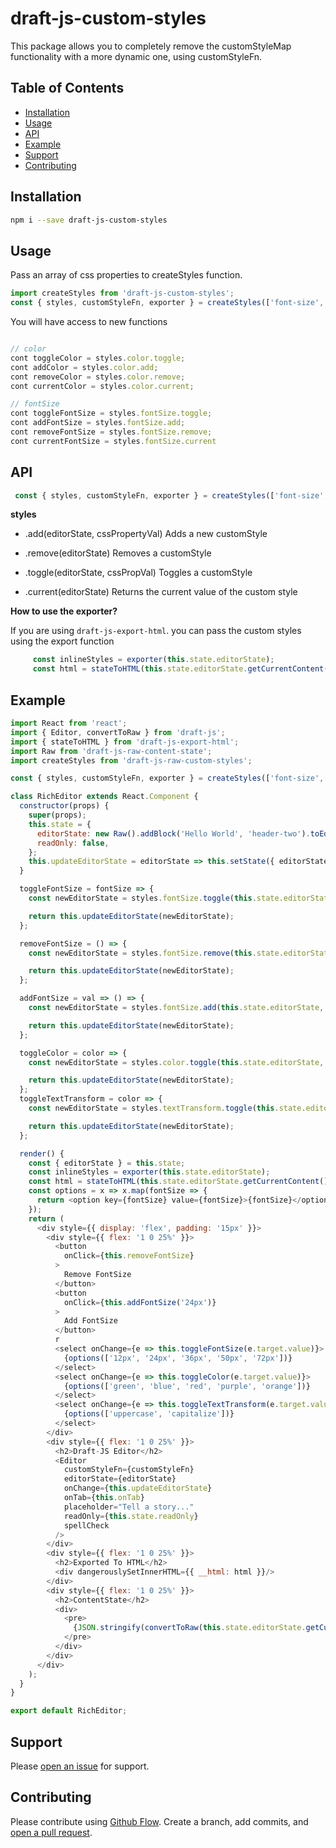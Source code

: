 # draft-js-custom-styles

This package allows you to completely remove the customStyleMap functionality with a more dynamic one, using customStyleFn.
 
## Table of Contents

- [Installation](#installation)
- [Usage](#usage)
- [API](#api)
- [Example](#example)
- [Support](#support)
- [Contributing](#contributing)

## Installation

```sh
npm i --save draft-js-custom-styles
```

## Usage

 Pass an array of css properties to createStyles function. 
 
 ```javascript
 import createStyles from 'draft-js-custom-styles';
 const { styles, customStyleFn, exporter } = createStyles(['font-size', 'color']);
 ```
 You will have access to new functions
 
 ```javascript
 
 // color
 cont toggleColor = styles.color.toggle;
 cont addColor = styles.color.add;
 cont removeColor = styles.color.remove;
 cont currentColor = styles.color.current;

 // fontSize
 cont toggleFontSize = styles.fontSize.toggle;
 cont addFontSize = styles.fontSize.add;
 cont removeFontSize = styles.fontSize.remove;
 cont currentFontSize = styles.fontSize.current
```

## API

```javascript
 const { styles, customStyleFn, exporter } = createStyles(['font-size', 'color', 'text-transform']);
```
**styles**

 - .add(editorState, cssPropertyVal)
 Adds a new customStyle
 
 - .remove(editorState)
 Removes a customStyle
 
 - .toggle(editorState, cssPropVal)
 Toggles a customStyle

 - .current(editorState)
 Returns the current value of the custom style

 **How to use the exporter?**
 
 If you are using `draft-js-export-html`. you can pass the custom styles using the export function 

```javascript
     const inlineStyles = exporter(this.state.editorState);
     const html = stateToHTML(this.state.editorState.getCurrentContent(), { inlineStyles });
 ```
 
## Example
 
 ```javascript
 import React from 'react';
 import { Editor, convertToRaw } from 'draft-js';
 import { stateToHTML } from 'draft-js-export-html';
 import Raw from 'draft-js-raw-content-state';
 import createStyles from 'draft-js-raw-custom-styles';
 
 const { styles, customStyleFn, exporter } = createStyles(['font-size', 'color', 'text-transform']);
 
 class RichEditor extends React.Component {
   constructor(props) {
     super(props);
     this.state = {
       editorState: new Raw().addBlock('Hello World', 'header-two').toEditorState(),
       readOnly: false,
     };
     this.updateEditorState = editorState => this.setState({ editorState });
   }
 
   toggleFontSize = fontSize => {
     const newEditorState = styles.fontSize.toggle(this.state.editorState, fontSize);
 
     return this.updateEditorState(newEditorState);
   };
 
   removeFontSize = () => {
     const newEditorState = styles.fontSize.remove(this.state.editorState);
 
     return this.updateEditorState(newEditorState);
   };
 
   addFontSize = val => () => {
     const newEditorState = styles.fontSize.add(this.state.editorState, val);
 
     return this.updateEditorState(newEditorState);
   };
 
   toggleColor = color => {
     const newEditorState = styles.color.toggle(this.state.editorState, color);
 
     return this.updateEditorState(newEditorState);
   };
   toggleTextTransform = color => {
     const newEditorState = styles.textTransform.toggle(this.state.editorState, color);
 
     return this.updateEditorState(newEditorState);
   };
 
   render() {
     const { editorState } = this.state;
     const inlineStyles = exporter(this.state.editorState);
     const html = stateToHTML(this.state.editorState.getCurrentContent(), { inlineStyles });
     const options = x => x.map(fontSize => {
       return <option key={fontSize} value={fontSize}>{fontSize}</option>;
     });
     return (
       <div style={{ display: 'flex', padding: '15px' }}>
         <div style={{ flex: '1 0 25%' }}>
           <button
             onClick={this.removeFontSize}
           >
             Remove FontSize
           </button>
           <button
             onClick={this.addFontSize('24px')}
           >
             Add FontSize
           </button>
           r
           <select onChange={e => this.toggleFontSize(e.target.value)}>
             {options(['12px', '24px', '36px', '50px', '72px'])}
           </select>
           <select onChange={e => this.toggleColor(e.target.value)}>
             {options(['green', 'blue', 'red', 'purple', 'orange'])}
           </select>
           <select onChange={e => this.toggleTextTransform(e.target.value)}>
             {options(['uppercase', 'capitalize'])}
           </select>
         </div>
         <div style={{ flex: '1 0 25%' }}>
           <h2>Draft-JS Editor</h2>
           <Editor
             customStyleFn={customStyleFn}
             editorState={editorState}
             onChange={this.updateEditorState}
             onTab={this.onTab}
             placeholder="Tell a story..."
             readOnly={this.state.readOnly}
             spellCheck
           />
         </div>
         <div style={{ flex: '1 0 25%' }}>
           <h2>Exported To HTML</h2>
           <div dangerouslySetInnerHTML={{ __html: html }}/>
         </div>
         <div style={{ flex: '1 0 25%' }}>
           <h2>ContentState</h2>
           <div>
             <pre>
               {JSON.stringify(convertToRaw(this.state.editorState.getCurrentContent()), null, 2)}
             </pre>
           </div>
         </div>
       </div>
     );
   }
 }
 
 export default RichEditor;
 ```

## Support

Please [open an issue](https://github.com/webdeveloperpr/draft-js-custom-styles/issues) for support.

## Contributing

Please contribute using [Github Flow](https://guides.github.com/introduction/flow/). Create a branch, add commits, and [open a pull request](https://github.com/webdeveloperpr/draft-js-custom-styles/pulls).

